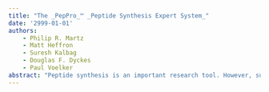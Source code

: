```yaml
---
title: "The _PepPro_™ _Peptide Synthesis Expert System_"
date: '2999-01-01'
authors: 
    - Philip R. Martz
    - Matt Heffron
    - Suresh Kalbag
    - Douglas F. Dyckes
    - Paul Voelker
abstract: "Peptide synthesis is an important research tool. However, successful syntheses require considerable effort from the scientist. We have produced an expert system, the PepPro™ Peptide Synthesis Expert System, that helps the scientist improve peptide syntheses. To use PepPro the scientist enters the peptide to be synthesized. PepPro then applies its synthesis rules to analyze the peptide, to predict coupling. problems, and to recommend solutions. PepPro produces a synthesis report that summarizes the analysis and recommendations. The program includes a capability that allows the scientist to write new synthesis rules and add them to the PepPro knowledge base. PepPro was developed on Xerox 11xx series workstations using Beckman’s proprietary development environment MP). We then compiled PepPro to run on the IBM PC. PepPro has limitations that derive from unpredictable events during a synthesis. Despite the limitations, PepPro provides several important benefits. The major one is that it makes peptide syntheses easier, less time-consuming, and more efficient."
---
```



